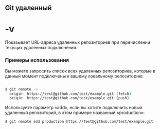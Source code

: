## Git удаленный

# -v
Показывает URL-адреса удаленных репозиториев при перечислении текущих удаленных подключений. 

### Примеры использования
Вы можете запросить список всех удаленных репозиториев, которые в данный момент подключены к вашему локальному репозиторию:
```bash

$ git remote -v
  origin  https://test@github.com/test/example.git (fetch)
  origin  https://test@github.com/test/example.git (push)
  ```
Используйте параметр «add», если вы хотите подключить новый удаленный репозиторий, в этом примере названный «production»:
```
$ git remote add production https://test@github.com/test/example.git

```